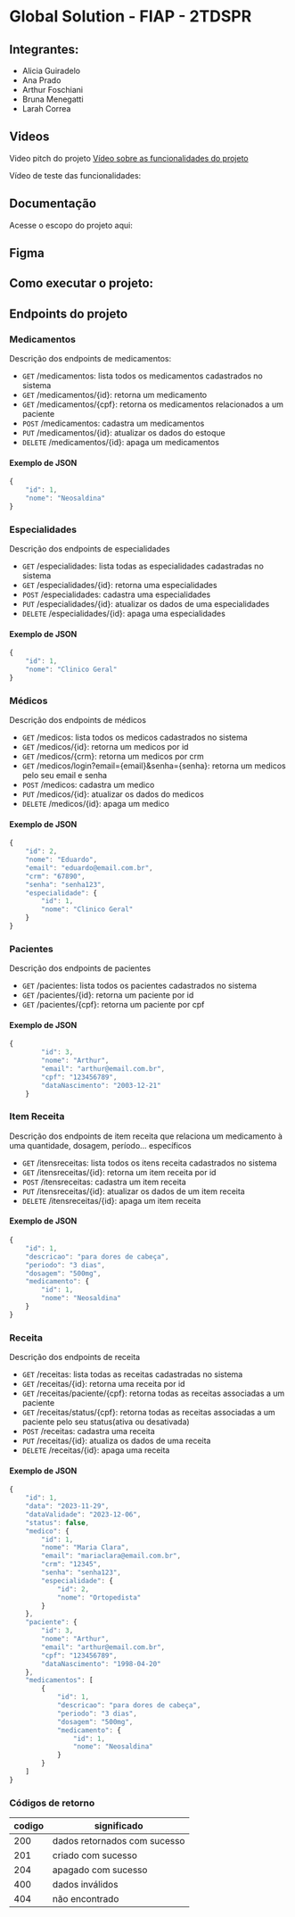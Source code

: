# Global Solution - FIAP - 2TDSPR

## Integrantes:
* Alicia Guiradelo
* Ana Prado
* Arthur Foschiani
* Bruna Menegatti
* Larah Correa

## Videos
Video pitch do projeto
[Vídeo sobre as funcionalidades do projeto](https://www.youtube.com/watch?v=LS9QPh3lNYs)


Vídeo de teste das funcionalidades:
## Documentação
Acesse o escopo do projeto aqui:

## Figma


## Como executar o projeto: 


## Endpoints do projeto
### Medicamentos

Descrição dos endpoints de medicamentos:

- `GET` /medicamentos: lista todos os medicamentos cadastrados no sistema
- `GET` /medicamentos/{id}: retorna um medicamento
- `GET` /medicamentos/{cpf}: retorna os medicamentos relacionados a um paciente
- `POST` /medicamentos: cadastra um medicamentos
- `PUT` /medicamentos/{id}: atualizar os dados do estoque 
- `DELETE` /medicamentos/{id}: apaga um medicamentos

#### Exemplo de JSON
```js
{
    "id": 1,
    "nome": "Neosaldina"
}
```

### Especialidades

Descrição dos endpoints de especialidades

- `GET` /especialidades: lista todas as especialidades cadastradas no sistema
- `GET` /especialidades/{id}: retorna uma especialidades
- `POST` /especialidades: cadastra uma especialidades
- `PUT` /especialidades/{id}: atualizar os dados de uma especialidades 
- `DELETE` /especialidades/{id}: apaga uma especialidades

#### Exemplo de JSON
```js
{
    "id": 1,
    "nome": "Clinico Geral"
}
```

### Médicos

Descrição dos endpoints de médicos

- `GET` /medicos: lista todos os medicos cadastrados no sistema
- `GET` /medicos/{id}: retorna um medicos por id
- `GET` /medicos/{crm}: retorna um medicos por crm
- `GET` /medicos/login?email={email}&senha={senha}: retorna um medicos pelo seu email e senha
- `POST` /medicos: cadastra um medico
- `PUT` /medicos/{id}: atualizar os dados do medicos 
- `DELETE` /medicos/{id}: apaga um medico

#### Exemplo de JSON
```js
{
	"id": 2,
	"nome": "Eduardo",
	"email": "eduardo@email.com.br",
	"crm": "67890",
	"senha": "senha123",
	"especialidade": {
		"id": 1,
		"nome": "Clinico Geral"
	}
}
```

### Pacientes

Descrição dos endpoints de pacientes

- `GET` /pacientes: lista todos os pacientes cadastrados no sistema
- `GET` /pacientes/{id}: retorna um paciente por id
- `GET` /pacientes/{cpf}: retorna um paciente por cpf

#### Exemplo de JSON
```js
{
        "id": 3,
        "nome": "Arthur",
        "email": "arthur@email.com.br",
        "cpf": "123456789",
        "dataNascimento": "2003-12-21"
    }
```

### Item Receita

Descrição dos endpoints de item receita que relaciona um medicamento à uma quantidade, dosagem, período... específicos

- `GET` /itensreceitas: lista todos os itens receita cadastrados no sistema
- `GET` /itensreceitas/{id}: retorna um item receita por id
- `POST` /itensreceitas: cadastra um item receita
- `PUT` /itensreceitas/{id}: atualizar os dados de um item receita
- `DELETE` /itensreceitas/{id}: apaga um item receita

#### Exemplo de JSON
```js
{
    "id": 1,
    "descricao": "para dores de cabeça",
    "periodo": "3 dias",
    "dosagem": "500mg",
    "medicamento": {
        "id": 1,
        "nome": "Neosaldina"
    }
}
```

### Receita

Descrição dos endpoints de receita

- `GET` /receitas: lista todas as receitas cadastradas no sistema
- `GET` /receitas/{id}: retorna uma receita por id
- `GET` /receitas/paciente/{cpf}: retorna todas as receitas associadas a um paciente
- `GET` /receitas/status/{cpf}: retorna todas as receitas associadas a um paciente pelo seu status(ativa ou desativada)
- `POST` /receitas: cadastra uma receita
- `PUT` /receitas/{id}: atualiza os dados de uma receita
- `DELETE` /receitas/{id}: apaga uma receita

#### Exemplo de JSON
```js
{
    "id": 1,
    "data": "2023-11-29",
    "dataValidade": "2023-12-06",
    "status": false,
    "medico": {
        "id": 1,
        "nome": "Maria Clara",
        "email": "mariaclara@email.com.br",
        "crm": "12345",
        "senha": "senha123",
        "especialidade": {
            "id": 2,
            "nome": "Ortopedista"
        }
    },
    "paciente": {
        "id": 3,
        "nome": "Arthur",
        "email": "arthur@email.com.br",
        "cpf": "123456789",
        "dataNascimento": "1998-04-20"
    },
    "medicamentos": [
        {
            "id": 1,
            "descricao": "para dores de cabeça",
            "periodo": "3 dias",
            "dosagem": "500mg",
            "medicamento": {
                "id": 1,
                "nome": "Neosaldina"
            }
        }
    ]
}
```

### Códigos de retorno
|codigo| significado
|-|-
|200 | dados retornados com sucesso
|201 | criado com sucesso
|204 | apagado com sucesso
|400 | dados inválidos | violação de integridade com o banco
|404 | não encontrado







